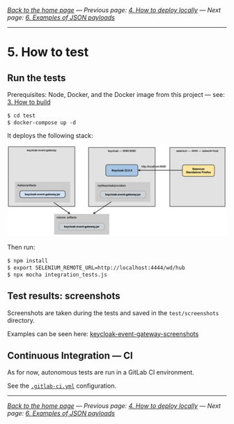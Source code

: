 _[Back to the home page](../README.md)
— Previous page: [4. How to deploy locally](./Deploy.md)
— Next page: [6. Examples of JSON payloads](./Examples.md)_

---

# 5. How to test


## Run the tests

Prerequisites: Node, Docker, and the Docker image from this project — see: [3. How to build](Build.md)

```shell
$ cd test
$ docker-compose up -d
```


It deploys the following stack:

![Diagram](diagrams/png/keycloak_event_gateway_test.png)



Then run:

```shell
$ npm install
$ export SELENIUM_REMOTE_URL=http://localhost:4444/wd/hub
$ npx mocha integration_tests.js
```

## Test results: screenshots

Screenshots are taken during the tests
and saved in the `test/screenshots`
directory.

Examples can be seen here:
[keycloak-event-gateway-screenshots](https://gitlab.com/avcompris/kalisio/keycloak-event-gateway-screenshots/)


## Continuous Integration — CI

As for now, autonomous
tests are run in a GitLab CI
environment.

See the [`.gitlab-ci.yml`](../.gitlab-ci.yml) configuration.



---

_[Back to the home page](../README.md)
— Previous page: [4. How to deploy locally](./Deploy.md)
— Next page: [6. Examples of JSON payloads](./Examples.md)_
